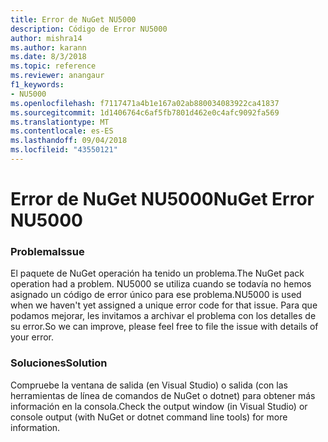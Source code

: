 ```yaml
---
title: Error de NuGet NU5000
description: Código de Error NU5000
author: mishra14
ms.author: karann
ms.date: 8/3/2018
ms.topic: reference
ms.reviewer: anangaur
f1_keywords:
- NU5000
ms.openlocfilehash: f7117471a4b1e167a02ab880034083922ca41837
ms.sourcegitcommit: 1d1406764c6af5fb7801d462e0c4afc9092fa569
ms.translationtype: MT
ms.contentlocale: es-ES
ms.lasthandoff: 09/04/2018
ms.locfileid: "43550121"
---
```

# <a name="nuget-error-nu5000"></a><span data-ttu-id="da996-103">Error de NuGet NU5000</span><span class="sxs-lookup"><span data-stu-id="da996-103">NuGet Error NU5000</span></span>

### <a name="issue"></a><span data-ttu-id="da996-104">Problema</span><span class="sxs-lookup"><span data-stu-id="da996-104">Issue</span></span>

<span data-ttu-id="da996-105">El paquete de NuGet operación ha tenido un problema.</span><span class="sxs-lookup"><span data-stu-id="da996-105">The NuGet pack operation had a problem.</span></span> <span data-ttu-id="da996-106">NU5000 se utiliza cuando se todavía no hemos asignado un código de error único para ese problema.</span><span class="sxs-lookup"><span data-stu-id="da996-106">NU5000 is used when we haven't yet assigned a unique error code for that issue.</span></span> <span data-ttu-id="da996-107">Para que podamos mejorar, les invitamos a archivar el problema con los detalles de su error.</span><span class="sxs-lookup"><span data-stu-id="da996-107">So we can improve, please feel free to file the issue with details of your error.</span></span>


### <a name="solution"></a><span data-ttu-id="da996-108">Soluciones</span><span class="sxs-lookup"><span data-stu-id="da996-108">Solution</span></span>

<span data-ttu-id="da996-109">Compruebe la ventana de salida (en Visual Studio) o salida (con las herramientas de línea de comandos de NuGet o dotnet) para obtener más información en la consola.</span><span class="sxs-lookup"><span data-stu-id="da996-109">Check the output window (in Visual Studio) or console output (with NuGet or dotnet command line tools) for more information.</span></span>



